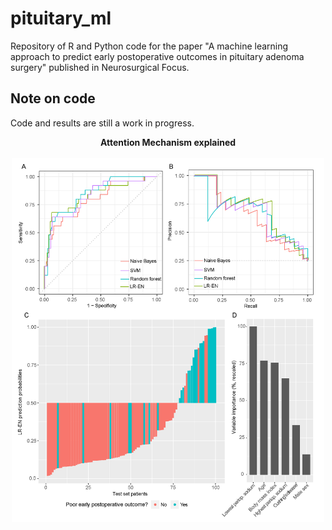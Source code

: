 # pituitary_ml

Repository of R and Python code for the paper "A machine learning approach to predict early postoperative outcomes in pituitary adenoma surgery" published in Neurosurgical Focus. 

## Note on code
Code and results are still a work in progress. 


<p align="center">
  <b>Attention Mechanism explained</b><br><br>
  <img src="images/Figure 5 probabilities-01.png" width="500">
</p>

